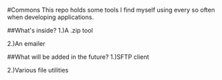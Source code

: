 #Commons
This repo holds some tools I find myself using every so often when developing applications.

##What's inside?
1.)A .zip tool

2.)An emailer

##What will be added in the future?
1.)SFTP client

2.)Various file utilities